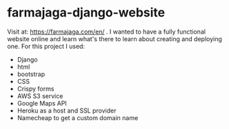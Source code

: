 # farmajaga-django-website

Visit at: https://farmajaga.com/en/ .
I wanted to have a fully functional website online and learn what's there to learn about creating and deploying one.
For this project I used:
- Django
- html
- bootstrap
- CSS
- Crispy forms
- AWS S3 service
- Google Maps API
- Heroku as a host and SSL provider
- Namecheap to get a custom domain name
